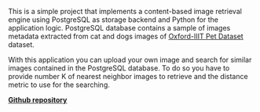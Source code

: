 This is a simple project that implements a content-based image retrieval engine using PostgreSQL as storage backend and Python for the application logic. PostgreSQL database contains a sample of images metadata extracted from cat and dogs images of [Oxford-IIIT Pet Dataset](https://www.robots.ox.ac.uk/~vgg/data/pets/) dataset. 

With this application you can upload your own image and search for similar images contained in the PostgreSQL database. To do so you have to provide number K of nearest neighbor images to retrieve and the distance metric to use for the searching.

[**Github repository**](https://github.com/ZisisFl/content-based-image-search)